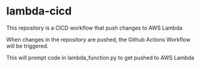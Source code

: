 # lambda-cicd

This repository is a CICD workflow that push changes to AWS Lambda

When changes in the repository are pushed, the Github Actions Workflow will be triggered. 

This will prompt code in lambda_function.py to get pushed to AWS Lambda